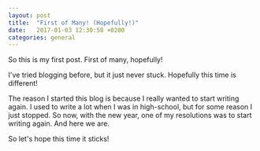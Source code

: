 ```yaml
---
layout: post
title:  "First of Many! (Hopefully!)"
date:   2017-01-03 12:30:58 +0200
categories: general
---
```

So this is my first post. First of many, hopefully!

I've tried blogging before, but it just never stuck. Hopefully this time is different!

The reason I started this blog is because I really wanted to start writing again. I used to write a lot when I was in high-school, but for some reason I just stopped. So now, with the new year, one of my resolutions was to start writing again. And here we are.

So let's hope this time it sticks!